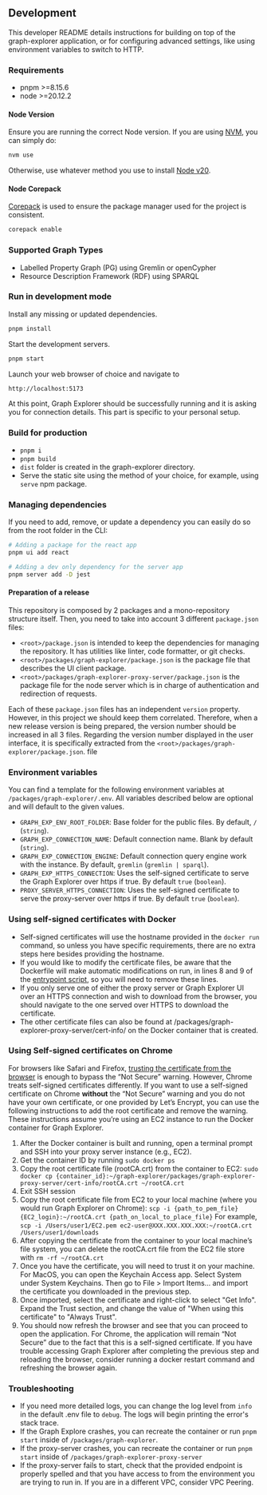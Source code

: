 ## Development
This developer README details instructions for building on top of the graph-explorer application, or for configuring advanced settings, like using environment variables to switch to HTTP.

### Requirements
- pnpm >=8.15.6
- node >=20.12.2

#### Node Version
Ensure you are running the correct Node version. If you are using [NVM](https://github.com/nvm-sh/nvm), you can simply do:

```bash
nvm use
```

Otherwise, use whatever method you use to install [Node v20](https://nodejs.org/en/download).

#### Node Corepack
[Corepack](https://nodejs.org/api/corepack.html) is used to ensure the package manager used for the project is consistent.

```bash
corepack enable
```

### Supported Graph Types
- Labelled Property Graph (PG) using Gremlin or openCypher
- Resource Description Framework (RDF) using SPARQL 

### Run in development mode

Install any missing or updated dependencies.

```bash
pnpm install
```

Start the development servers.

```bash
pnpm start
```

Launch your web browser of choice and navigate to

```
http://localhost:5173
```

At this point, Graph Explorer should be successfully running and it is asking you for connection details. This part is specific to your personal setup.


### Build for production
- `pnpm i`
- `pnpm build`
- `dist` folder is created in the graph-explorer directory.
- Serve the static site using the method of your choice,
for example, using `serve` npm package.

### Managing dependencies

If you need to add, remove, or update a dependency you can easily do so from the root folder in the CLI:

```bash
# Adding a package for the react app
pnpm ui add react

# Adding a dev only dependency for the server app
pnpm server add -D jest
```

#### Preparation of a release
This repository is composed by 2 packages and a mono-repository structure itself. Then, you need to take into account 3 different `package.json` files:
- `<root>/package.json` is intended to keep the dependencies for managing the repository. It has utilities like linter, code formatter, or git checks.
- `<root>/packages/graph-explorer/package.json` is the package file that describes the UI client package.
- `<root>/packages/graph-explorer-proxy-server/package.json` is the package file for the node server which is in charge of authentication and redirection of requests.

Each of these `package.json` files has an independent `version` property. However, in this project we should keep them correlated. Therefore, when a new release version is being prepared, the version number should be increased in all 3 files.
Regarding the version number displayed in the user interface, it is specifically extracted from the `<root>/packages/graph-explorer/package.json`. file

### Environment variables

You can find a template for the following environment variables at `/packages/graph-explorer/.env`. All variables described below are optional and will default to the given values.

- `GRAPH_EXP_ENV_ROOT_FOLDER`: Base folder for the public files. By default, `/` (`string`). 
- `GRAPH_EXP_CONNECTION_NAME`: Default connection name. Blank by default (`string`).
- `GRAPH_EXP_CONNECTION_ENGINE`: Default connection query engine work with the instance. By default, `gremlin` (`gremlin | sparql`).
- `GRAPH_EXP_HTTPS_CONNECTION`: Uses the self-signed certificate to serve the Graph Explorer over https if true. By default `true` (`boolean`).
- `PROXY_SERVER_HTTPS_CONNECTION`: Uses the self-signed certificate to serve the proxy-server over https if true. By default `true` (`boolean`).

### Using self-signed certificates with Docker

- Self-signed certificates will use the hostname provided in the `docker run` command, so unless you have specific requirements, there are no extra steps here besides providing the hostname.
- If you would like to modify the certificate files, be aware that the Dockerfile will make automatic modifications on run, in lines 8 and 9 of the [entrypoint script](https://github.com/aws/graph-explorer/blob/main/docker-entrypoint.sh), so you will need to remove these lines.
- If you only serve one of either the proxy server or Graph Explorer UI over an HTTPS connection and wish to download from the browser, you should navigate to the one served over HTTPS to download the certificate.
- The other certificate files can also be found at /packages/graph-explorer-proxy-server/cert-info/ on the Docker container that is created. 

### Using Self-signed certificates on Chrome

For browsers like Safari and Firefox, [trusting the certificate from the browser](../README.md/#https-connections) is enough to bypass the “Not Secure” warning. However, Chrome treats self-signed certificates differently. If you want to use a self-signed certificate on Chrome **without** the “Not Secure” warning and you do not have your own certificate, or one provided by Let’s Encrypt, you can use the following instructions to add the root certificate and remove the warning. These instructions assume you’re using an EC2 instance to run the Docker container for Graph Explorer.

1. After the Docker container is built and running, open a terminal prompt and SSH into your proxy server instance (e.g., EC2).
2. Get the container ID by running `sudo docker ps`
3. Copy the root certificate file (rootCA.crt) from the container to EC2: `sudo docker cp {container_id}:~/graph-explorer/packages/graph-explorer-proxy-server/cert-info/rootCA.crt ~/rootCA.crt`
4. Exit SSH session 
5. Copy the root certificate file from EC2 to your local machine (where you would run Graph Explorer on Chrome): `scp -i {path_to_pem_file} {EC2_login}:~/rootCA.crt {path_on_local_to_place_file}` For example, `scp -i /Users/user1/EC2.pem ec2-user@XXX.XXX.XXX.XXX:~/rootCA.crt /Users/user1/downloads`
6. After copying the certificate from the container to your local machine’s file system, you can delete the rootCA.crt file from the EC2 file store with `rm -rf ~/rootCA.crt`
7. Once you have the certificate, you will need to trust it on your machine. For MacOS, you can open the Keychain Access app. Select System under System Keychains. Then go to File > Import Items... and import the certificate you downloaded in the previous step. 
8. Once imported, select the certificate and right-click to select "Get Info". Expand the Trust section, and change the value of "When using this certificate" to "Always Trust". 
9. You should now refresh the browser and see that you can proceed to open the application. For Chrome, the application will remain “Not Secure” due to the fact that this is a self-signed certificate. If you have trouble accessing Graph Explorer after completing the previous step and reloading the browser, consider running a docker restart command and refreshing the browser again.

### Troubleshooting
- If you need more detailed logs, you can change the log level from `info` in the default .env file to `debug`. The logs will begin printing the error's stack trace.
- If the Graph Explore crashes, you can recreate the container or run `pnpm start` inside of `/packages/graph-explorer`.
- If the proxy-server crashes, you can recreate the container or run `pnpm start` inside of `/packages/graph-explorer-proxy-server`
- If the proxy-server fails to start, check that the provided endpoint is properly spelled and that you have access to from the environment you are trying to run in. If you are in a different VPC, consider VPC Peering.
